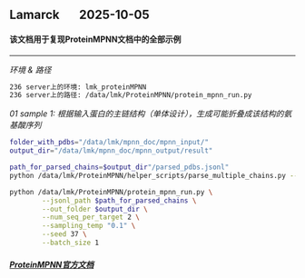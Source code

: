## Lamarck &nbsp; &nbsp; &nbsp; 2025-10-05
#### 该文档用于复现ProteinMPNN文档中的全部示例
---

*环境 & 路径*
```bash
236 server上的环境: lmk_proteinMPNN
236 server上的路径: /data/lmk/ProteinMPNN/protein_mpnn_run.py
```

*01  sample 1: 根据输入蛋白的主链结构（单体设计），生成可能折叠成该结构的氨基酸序列*
```bash
folder_with_pdbs="/data/lmk/mpnn_doc/mpnn_input/"
output_dir="/data/lmk/mpnn_doc/mpnn_output/result"

path_for_parsed_chains=$output_dir"/parsed_pdbs.jsonl"
python /data/lmk/ProteinMPNN/helper_scripts/parse_multiple_chains.py --input_path=$folder_with_pdbs --output_path=$path_for_parsed_chains

python /data/lmk/ProteinMPNN/protein_mpnn_run.py \
        --jsonl_path $path_for_parsed_chains \
        --out_folder $output_dir \
        --num_seq_per_target 2 \
        --sampling_temp "0.1" \
        --seed 37 \
        --batch_size 1
```



##### [ProteinMPNN官方文档](https://github.com/dauparas/ProteinMPNN)



























































